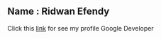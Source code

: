 ## Name : Ridwan Efendy

Click this [link](https://g.dev/dyywann) for see my profile Google Developer

